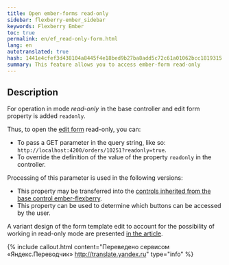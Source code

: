 ```yaml
---
title: Open ember-forms read-only
sidebar: flexberry-ember_sidebar
keywords: Flexberry Ember
toc: true
permalink: en/ef_read-only-form.html
lang: en
autotranslated: true
hash: 1441e4cfef3d438104a8445f4e18bed9b27ba8add5c72c61a01062bcc1819315
summary: This feature allows you to access ember-form read-only
---
```


## Description
For operation in mode *read-only* in the base controller and edit form property is added `readonly`.

Thus, to open the [edit form](ef_edit-form.html) read-only, you can:

* To pass a GET parameter in the query string, like so: `http://localhost:4200/orders/10251?readonly=true`.
* To override the definition of the value of the property `readonly` in the controller.

Processing of this parameter is used in the following versions:

* This property may be transferred into the [controls inherited from the base control ember-flexberry](ef_controls.html).
* This property can be used to determine which buttons can be accessed by the user.

A variant design of the form template edit to account for the possibility of working in read-only mode are presented [in the article](ef_edit-form.html).



{% include callout.html content="Переведено сервисом «Яндекс.Переводчик» <http://translate.yandex.ru>" type="info" %}
